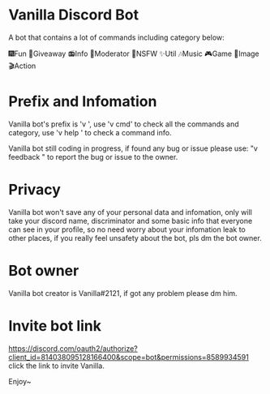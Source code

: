 # Vanilla Discord Bot
A bot that contains a lot of commands including category below:

🎆Fun
🎉Giveaway
📻Info
🔨Moderator
🔞NSFW
✨Util
🎶Music
🎮Game
📸Image
🎬Action

# Prefix and Infomation
Vanilla bot's prefix is 'v ', 
use 'v cmd' to check all the commands and category,
use 'v help <cmd>' to check a command info.

Vanilla bot still coding in progress, 
if found any bug or issue please use: "v feedback <bug or issue>" to report the bug or issue to the owner.

# Privacy
Vanilla bot won't save any of your personal data and infomation,
only will take your discord name, discriminator and some basic info that everyone can see in your profile,
so no need worry about your infomation leak to other places,
if you really feel unsafety about the bot, pls dm the bot owner.

# Bot owner
Vanilla bot creator is Vanilla#2121, if got any problem please dm him.
  
# Invite bot link
https://discord.com/oauth2/authorize?client_id=814038095128166400&scope=bot&permissions=8589934591
click the link to invite Vanilla.

Enjoy~



